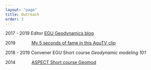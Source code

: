 ```yaml
---
layout: "page"
title: Outreach
order: 3
---
```


2017 - 2019 Editor <a href="https://blogs.egu.eu/divisions/gd/" target="target">EGU Geodynamics blog</a>

2019 &nbsp; &nbsp; &nbsp; &nbsp; &nbsp; &nbsp; <a href="https://www.youtube.com/watch?v=DgRaubdtnI4&feature=youtu.be" target="target">My 5 seconds of fame in this AguTV clip</a>

2018 - 2019 Convener EGU Short course *Geodynamic modeling 101* 

2014 &nbsp; &nbsp; &nbsp; &nbsp; &nbsp; &nbsp; <a href="http://geomod2014.gfz-potsdam.de/short-courses/index.html" target="target">ASPECT Short course Geomod</a>

